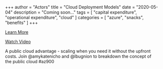 +++
author = "Actors"
title = "Cloud Deployment Models"
date = "2020-05-04"
description = "Coming soon..."
tags = [
    "capital expenditure",
    "operational expenditure",
    "cloud"
]
categories = [
    "azure",
    "snacks",
    "benefits"
]
+++

[Learn More](https://docs.microsoft.com/learn/modules/principles-cloud-computing/3c-capex-vs-opex?WT.mc_id=snackable-social-cxa)

[Watch Video](https://twitter.com/i/status/1258411264532901892)

A public cloud advantage - scaling when you need it without the upfront costs. Join @amykatenicho and @lbugnion to breakdown the concept of the public cloud #az900